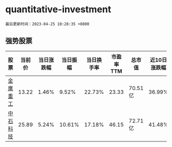 # quantitative-investment

`最后更新时间：2023-04-25 10:28:35 +0800`

## 强势股票

|股票|当前价|当日涨跌幅|当日振幅|当日换手率|市盈率TTM|总市值|近10日涨跌幅|
|----|----|----|----|----|----|----|----|
|[金鹰重工](https://xueqiu.com/S/SZ301048)|13.22|1.46%|9.52%|22.73%|23.33|70.51亿|36.99%|
|[中石科技](https://xueqiu.com/S/SZ300684)|25.89|5.24%|10.61%|17.18%|46.15|72.71亿|41.48%|
